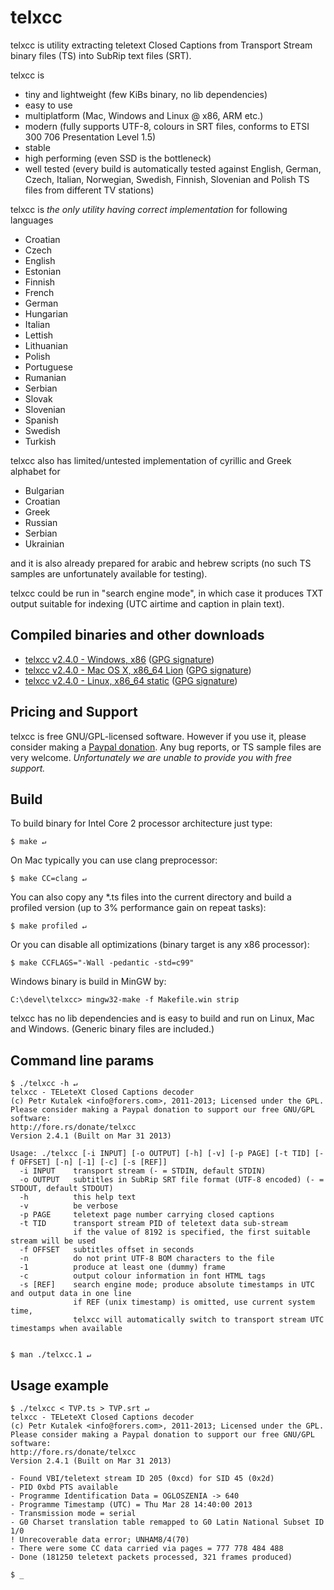 # telxcc

telxcc is utility extracting teletext Closed Captions from Transport Stream binary files (TS) into SubRip text files (SRT).

telxcc is

* tiny and lightweight (few KiBs binary, no lib dependencies)
* easy to use
* multiplatform (Mac, Windows and Linux @ x86, ARM etc.)
* modern (fully supports UTF-8, colours in SRT files, conforms to ETSI 300 706 Presentation Level 1.5)
* stable
* high performing (even SSD is the bottleneck)
* well tested (every build is automatically tested against English, German, Czech, Italian, Norwegian, Swedish, Finnish, Slovenian and Polish TS files from different TV stations)

telxcc is *the only utility having correct implementation* for following languages

* Croatian
* Czech
* English
* Estonian
* Finnish
* French
* German
* Hungarian
* Italian
* Lettish
* Lithuanian
* Polish
* Portuguese
* Rumanian
* Serbian
* Slovak
* Slovenian
* Spanish
* Swedish
* Turkish

telxcc also has limited/untested implementation of cyrillic and Greek alphabet for

* Bulgarian
* Croatian
* Greek
* Russian
* Serbian
* Ukrainian

and it is also already prepared for arabic and hebrew scripts (no such TS samples are unfortunately available for testing).

telxcc could be run in "search engine mode", in which case it produces TXT output suitable for indexing (UTC airtime and caption in plain text).

## Compiled binaries and other downloads

* [telxcc v2.4.0 - Windows, x86](https://forers.com/download/telxcc/telxcc-windows-x86-v2.4.0.zip) ([GPG signature](https://forers.com/download/telxcc/telxcc-windows-x86-v2.4.0.zip.asc))
* [telxcc v2.4.0 - Mac OS X, x86_64 Lion](https://forers.com/download/telxcc/telxcc-macosx-x86-v2.4.0.zip) ([GPG signature](https://forers.com/download/telxcc/telxcc-macosx-x86-v2.4.0.zip.asc))
* [telxcc v2.4.0 - Linux, x86_64 static](https://forers.com/download/telxcc/telxcc-linux-x86-v2.4.0.zip) ([GPG signature](https://forers.com/download/telxcc/telxcc-linux-x86-v2.4.0.zip.asc))

## Pricing and Support

telxcc is free GNU/GPL-licensed software. However if you use it, please consider making a [Paypal donation](http://fore.rs/donate/telxcc). Any bug reports, or TS sample files are very welcome. *Unfortunately we are unable to provide you with free support.*

## Build

To build binary for Intel Core 2 processor architecture just type:

    $ make ↵

On Mac typically you can use clang preprocessor:

    $ make CC=clang ↵

You can also copy any \*.ts files into the current directory and build a profiled version (up to 3% performance gain on repeat tasks):

    $ make profiled ↵

Or you can disable all optimizations (binary target is any x86 processor):

    $ make CCFLAGS="-Wall -pedantic -std=c99"

Windows binary is build in MinGW by:

    C:\devel\telxcc> mingw32-make -f Makefile.win strip

telxcc has no lib dependencies and is easy to build and run on Linux, Mac and Windows. (Generic binary files are included.)

## Command line params

    $ ./telxcc -h ↵
    telxcc - TELeteXt Closed Captions decoder
    (c) Petr Kutalek <info@forers.com>, 2011-2013; Licensed under the GPL.
    Please consider making a Paypal donation to support our free GNU/GPL software:
    http://fore.rs/donate/telxcc
    Version 2.4.1 (Built on Mar 31 2013)
    
    Usage: ./telxcc [-i INPUT] [-o OUTPUT] [-h] [-v] [-p PAGE] [-t TID] [-f OFFSET] [-n] [-1] [-c] [-s [REF]]
      -i INPUT    transport stream (- = STDIN, default STDIN)
      -o OUTPUT   subtitles in SubRip SRT file format (UTF-8 encoded) (- = STDOUT, default STDOUT)
      -h          this help text
      -v          be verbose
      -p PAGE     teletext page number carrying closed captions
      -t TID      transport stream PID of teletext data sub-stream
                  if the value of 8192 is specified, the first suitable stream will be used
      -f OFFSET   subtitles offset in seconds
      -n          do not print UTF-8 BOM characters to the file
      -1          produce at least one (dummy) frame
      -c          output colour information in font HTML tags
      -s [REF]    search engine mode; produce absolute timestamps in UTC and output data in one line
                  if REF (unix timestamp) is omitted, use current system time,
                  telxcc will automatically switch to transport stream UTC timestamps when available    


    $ man ./telxcc.1 ↵
    
## Usage example

    $ ./telxcc < TVP.ts > TVP.srt ↵
    telxcc - TELeteXt Closed Captions decoder
    (c) Petr Kutalek <info@forers.com>, 2011-2013; Licensed under the GPL.
    Please consider making a Paypal donation to support our free GNU/GPL software:
    http://fore.rs/donate/telxcc
    Version 2.4.1 (Built on Mar 31 2013)
    
    - Found VBI/teletext stream ID 205 (0xcd) for SID 45 (0x2d)
    - PID 0xbd PTS available
    - Programme Identification Data = OGLOSZENIA -> 640
    - Programme Timestamp (UTC) = Thu Mar 28 14:40:00 2013
    - Transmission mode = serial
    - G0 Charset translation table remapped to G0 Latin National Subset ID 1/0
    ! Unrecoverable data error; UNHAM8/4(70)
    - There were some CC data carried via pages = 777 778 484 488 
    - Done (181250 teletext packets processed, 321 frames produced)

    $ _

